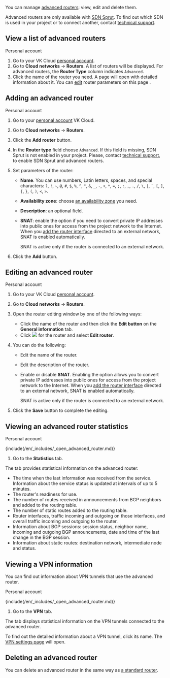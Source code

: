 You can manage [advanced routers](../../../concepts/router#advanced_router_capabilities): view, edit and delete them.

Advanced routers are only available with [SDN Sprut](../../../concepts/architecture#sdns_used). To find out which SDN is used in your project or to connect another, contact [technical support](/en/contacts).

## View a list of advanced routers

<tabs>
<tablist>
<tab>Personal account</tab>
</tablist>
<tabpanel>

1. Go to your VK Cloud [personal account](https://cloud.vk.com/app/en/).
1. Go to **Cloud networks** → **Routers**. A list of routers will be displayed. For advanced routers, the **Router Type** column indicates `Advanced`.
1. Click the name of the router you need. A page will open with detailed information about it. You can [edit](#editing_an_advanced_router) router parameters on this page .

</tabpanel>
</tabs>

## Adding an advanced router

<tabs>
<tablist>
<tab>Personal account</tab>
</tablist>
<tabpanel>

1. Go to your [personal account](https://cloud.vk.com/app/en/) VK Cloud.
1. Go to **Cloud networks** → **Routers**.
1. Click the **Add router** button.
1. In the **Router type** field choose `Advanced`. If this field is missing, SDN Sprut is not enabled in your project. Please, contact [technical support](/en/contacts), to enable SDN Sprut and advanced routers.
1. Set parameters of the router:

   - **Name**. You can use numbers, Latin letters, spaces, and special characters: `?`, `!`, `~`, `@`, `#`, `$`, `%`, `^`, `"`, `&`, `_`, `-`, `+`, `*`, `=`, `;`, `:`, `,`, `.`, `/`, `\`, `|`, `` ` ``, `[`, `]`, `{`, `}`, `(`, `)`, `<`, `>`.
   - **Availability zone**: choose [an availability zone](/en/additionals/start/architecture#availability_zones_567cfd7a) you need.
   - **Description**: an optional field.
   - **SNAT**: enable the option if you need to convert private IP addresses into public ones for access from the project network to the Internet. When you [add the router interface](../manage-interfaces#adding_interfaces_of_advanced_router) directed to an external network, SNAT is enabled automatically.

      <warn>
      SNAT is active only if the router is connected to an external network.
      </warn>

1. Click the **Add** button.

</tabpanel>
</tabs>

## Editing an advanced router

<tabs>
<tablist>
<tab>Personal account</tab>
</tablist>
<tabpanel>

1. Go to your VK Cloud [personal account](https://cloud.vk.com/app/en/).
1. Go to **Cloud networks** → **Routers**.
1. Open the router editing window by one of the following ways:

   - Click the name of the router and then click the **Edit button** on the **General information** tab.
   - Click ![ ](/en/assets/more-icon.svg "inline") for the router and select **Edit router**.

1. You can do the following:

   - Edit the name of the router.
   - Edit the description of the router.
   - Enable or disable **SNAT**. Enabling the option allows you to convert private IP addresses into public ones for access from the project network to the Internet. When you [add the router interface](../manage-interfaces#adding_interfaces_of_advanced_router) directed to an external network, SNAT is enabled automatically.

      <warn>
      SNAT is active only if the router is connected to an external network.
      </warn>

1. Click the **Save** button to complete the editing.

</tabpanel>
</tabs>

## Viewing an advanced router statistics

<tabs>
<tablist>
<tab>Personal account</tab>
</tablist>
<tabpanel>

{include(/en/_includes/_open_advanced_router.md)}

1. Go to the **Statistics** tab.

The tab provides statistical information on the advanced router:

- The time when the last information was received from the service. Information about the service status is updated at intervals of up to 5 minutes.
- The router's readiness for use.
- The number of routes received in announcements from BGP neighbors and added to the routing table.
- The number of static routes added to the routing table.
- Router interfaces, traffic incoming and outgoing on those interfaces, and overall traffic incoming and outgoing to the router.
- Information about BGP sessions: session status, neighbor name, incoming and outgoing BGP announcements, date and time of the last change in the BGP session.
- Information about static routes: destination network, intermediate node and status.

</tabpanel>
</tabs>

## Viewing a VPN information

You can find out information about VPN tunnels that use the advanced router.

<tabs>
<tablist>
<tab>Personal account</tab>
</tablist>
<tabpanel>

{include(/en/_includes/_open_advanced_router.md)}

1. Go to the **VPN** tab.

The tab displays statistical information on the VPN tunnels connected to the advanced router.

To find out the detailed information about a VPN tunnel, click its name. The [VPN settings page](../../vpn) will open.

</tabpanel>
</tabs>

## Deleting an advanced router

You can delete an advanced router in the same way as [a standard router](../../router#removing_the_router).

